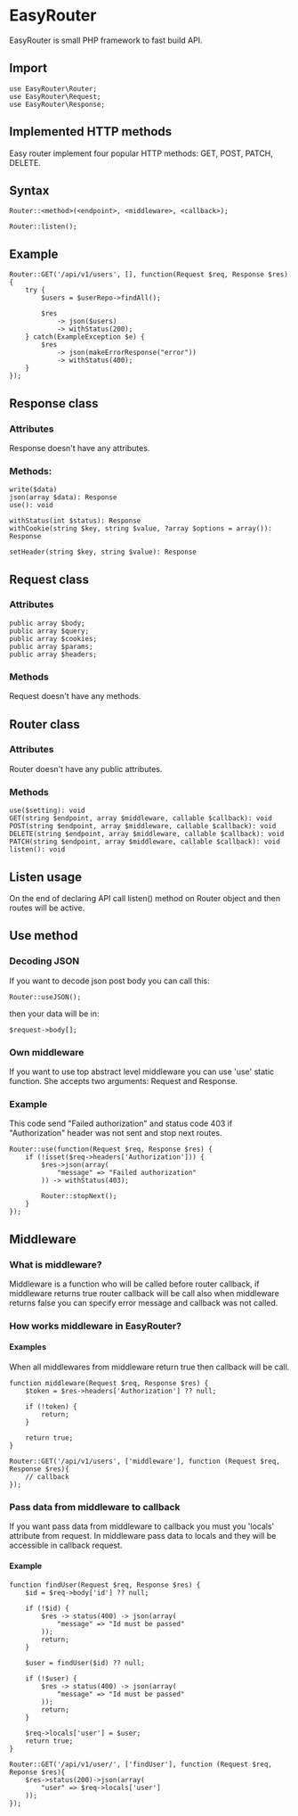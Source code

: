 # EasyRouter
EasyRouter is small PHP framework to fast build API.

## Import

    use EasyRouter\Router;  
    use EasyRouter\Request; 
    use EasyRouter\Response;  
## Implemented HTTP methods
  Easy router implement four popular HTTP methods: GET, POST, PATCH, DELETE.
  
## Syntax
    Router::<method>(<endpoint>, <middleware>, <callback>);

    Router::listen();

## Example
    Router::GET('/api/v1/users', [], function(Request $req, Response $res){
        try {
            $users = $userRepo->findAll();
            
            $res 
                -> json($users)
                -> withStatus(200);
        } catch(ExampleException $e) {
            $res 
                -> json(makeErrorResponse("error"))
                -> withStatus(400);
        }
    });
    
## Response class
### Attributes
Response doesn't have any attributes.

### Methods:
    write($data)
    json(array $data): Response
    use(): void    

    withStatus(int $status): Response
    withCookie(string $key, string $value, ?array $options = array()): Response
    
    setHeader(string $key, string $value): Response
    
## Request class
### Attributes
    public array $body;
    public array $query;
    public array $cookies;
    public array $params;
    public array $headers;
### Methods
Request doesn't have any methods.

## Router class

### Attributes
Router doesn't have any public attributes.

### Methods
    use($setting): void
    GET(string $endpoint, array $middleware, callable $callback): void
    POST(string $endpoint, array $middleware, callable $callback): void
    DELETE(string $endpoint, array $middleware, callable $callback): void
    PATCH(string $endpoint, array $middleware, callable $callback): void
    listen(): void
    
## Listen usage
On the end of declaring API call listen() method on Router object and then routes will be active.

## Use method
### Decoding JSON
If you want to decode json post body you can call this:

    Router::useJSON();

then your data will be in:

    $request->body[]; 

### Own middleware 
If you want to use top abstract level middleware you can use 'use' static function. She accepts 
two arguments: Request and Response.

### Example
This code send "Failed authorization" and status code 403 if "Authorization" header was not sent 
and stop next routes.

    Router::use(function(Request $req, Response $res) {
        if (!isset($req->headers['Authorization'])) {
            $res->json(array(
                "message" => "Failed authorization"
            )) -> withStatus(403);
            
            Router::stopNext();
        }
    });

## Middleware
### What is middleware?
Middleware is a function who will be called before router callback,
if middleware returns true router callback will be call also when
middleware returns false you can specify error message and callback
was not called.

### How works middleware in EasyRouter?
#### Examples
When all middlewares from middleware return true then callback will be call.

    function middleware(Request $req, Response $res) {
        $token = $res->headers['Authorization'] ?? null;

        if (!token) {
            return;
        }

        return true;
    }

    Router::GET('/api/v1/users', ['middleware'], function (Request $req, Response $res){
        // callback
    });

### Pass data from middleware to callback
If you want pass data from middleware to callback you must you 'locals' attribute
from request. In middleware pass data to locals and they will be accessible in callback request.
#### Example
    
    function findUser(Request $req, Response $res) {
        $id = $req->body['id'] ?? null;
    
        if (!$id) {
            $res -> status(400) -> json(array(
                "message" => "Id must be passed"
            ));
            return;
        }

        $user = findUser($id) ?? null;

        if (!$user) {
            $res -> status(400) -> json(array(
                "message" => "Id must be passed"
            ));
            return;
        }

        $req->locals['user'] = $user;
        return true;
    }

    Router::GET('/api/v1/user/', ['findUser'], function (Request $req, Reponse $res){
        $res->status(200)->json(array(
            "user" => $req->locals['user']
        ));
    });
